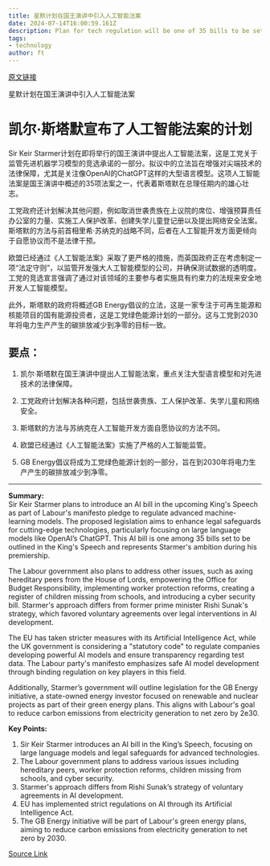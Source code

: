 ```yaml
---
title: 星默计划在国王演讲中引入人工智能法案
date: 2024-07-14T16:00:59.161Z
description: Plan for tech regulation will be one of 35 bills to be set out by new Labour government
tags: 
- technology
author: ft
---
```


[原文链接](https://ft.com/content/1013c46f-247b-4d47-8e0f-ab7387b4f22c)

星默计划在国王演讲中引入人工智能法案

# 凯尔·斯塔默宣布了人工智能法案的计划

Sir Keir Starmer计划在即将举行的国王演讲中提出人工智能法案，这是工党关于监管先进机器学习模型的竞选承诺的一部分。拟议中的立法旨在增强对尖端技术的法律保障，尤其是关注像OpenAI的ChatGPT这样的大型语言模型。这项人工智能法案是国王演讲中概述的35项法案之一，代表着斯塔默在总理任期内的雄心壮志。

工党政府还计划解决其他问题，例如取消世袭贵族在上议院的席位、增强预算责任办公室的力量、实施工人保护改革、创建失学儿童登记册以及提出网络安全法案。斯塔默的方法与前首相里希·苏纳克的战略不同，后者在人工智能开发方面更倾向于自愿协议而不是法律干预。

欧盟已经通过《人工智能法案》采取了更严格的措施，而英国政府正在考虑制定一项“法定守则”，以监管开发强大人工智能模型的公司，并确保测试数据的透明度。工党的竞选宣言强调了通过对该领域的主要参与者实施具有约束力的法规来安全地开发人工智能模型。

此外，斯塔默的政府将概述GB Energy倡议的立法，这是一家专注于可再生能源和核能项目的国有能源投资者，这是工党绿色能源计划的一部分。这与工党到2030年将电力生产产生的碳排放减少到净零的目标一致。

## 要点：

1. 凯尔·斯塔默在国王演讲中提出人工智能法案，重点关注大型语言模型和对先进技术的法律保障。

2. 工党政府计划解决各种问题，包括世袭贵族、工人保护改革、失学儿童和网络安全。

3. 斯塔默的方法与苏纳克在人工智能开发方面自愿协议的方法不同。

4. 欧盟已经通过《人工智能法案》实施了严格的人工智能监管。

5. GB Energy倡议将成为工党绿色能源计划的一部分，旨在到2030年将电力生产产生的碳排放减少到净零。

---

 **Summary:**  
Sir Keir Starmer plans to introduce an AI bill in the upcoming King's Speech as part of Labour's manifesto pledge to regulate advanced machine-learning models. The proposed legislation aims to enhance legal safeguards for cutting-edge technologies, particularly focusing on large language models like OpenAI’s ChatGPT. This AI bill is one among 35 bills set to be outlined in the King's Speech and represents Starmer's ambition during his premiership.

The Labour government also plans to address other issues, such as axing hereditary peers from the House of Lords, empowering the Office for Budget Responsibility, implementing worker protection reforms, creating a register of children missing from schools, and introducing a cyber security bill. Starmer's approach differs from former prime minister Rishi Sunak's strategy, which favored voluntary agreements over legal interventions in AI development.

The EU has taken stricter measures with its Artificial Intelligence Act, while the UK government is considering a "statutory code" to regulate companies developing powerful AI models and ensure transparency regarding test data. The Labour party's manifesto emphasizes safe AI model development through binding regulation on key players in this field.

Additionally, Starmer’s government will outline legislation for the GB Energy initiative, a state-owned energy investor focused on renewable and nuclear projects as part of their green energy plans. This aligns with Labour's goal to reduce carbon emissions from electricity generation to net zero by 2e30.

**Key Points:**  
1. Sir Keir Starmer introduces an AI bill in the King’s Speech, focusing on large language models and legal safeguards for advanced technologies.
2. The Labour government plans to address various issues including hereditary peers, worker protection reforms, children missing from schools, and cyber security.
3. Starmer's approach differs from Rishi Sunak’s strategy of voluntary agreements in AI development.
4. EU has implemented strict regulations on AI through its Artificial Intelligence Act.
5. The GB Energy initiative will be part of Labour's green energy plans, aiming to reduce carbon emissions from electricity generation to net zero by 2030.

[Source Link](https://ft.com/content/1013c46f-247b-4d47-8e0f-ab7387b4f22c)

